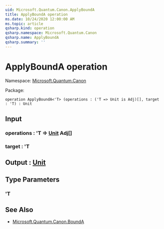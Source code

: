 ```yaml
---
uid: Microsoft.Quantum.Canon.ApplyBoundA
title: ApplyBoundA operation
ms.date: 10/24/2020 12:00:00 AM
ms.topic: article
qsharp.kind: operation
qsharp.namespace: Microsoft.Quantum.Canon
qsharp.name: ApplyBoundA
qsharp.summary: ''
---
```


# ApplyBoundA operation

Namespace: [Microsoft.Quantum.Canon](xref:Microsoft.Quantum.Canon)

Package: [](https://nuget.org/packages/)




```qsharp
operation ApplyBoundA<'T> (operations : ('T => Unit is Adj)[], target : 'T) : Unit
```


## Input

### operations : 'T => [Unit](xref:microsoft.quantum.lang-ref.unit) Adj[]




### target : 'T





## Output : [Unit](xref:microsoft.quantum.lang-ref.unit)



## Type Parameters

### 'T



## See Also

- [Microsoft.Quantum.Canon.BoundA](xref:Microsoft.Quantum.Canon.BoundA)